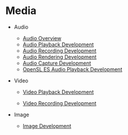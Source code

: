 # Media

-   Audio

    -   [Audio Overview](audio-overview.md)
    -   [Audio Playback Development](audio-playback.md) 
    -   [Audio Recording Development](audio-recorder.md) 
    -   [Audio Rendering Development](audio-renderer.md)
    -   [Audio Capture Development](audio-capturer.md)
    -   [OpenSL ES Audio Playback Development](opensles-playback.md)
-   Video

    - [Video Playback Development](video-playback.md)

    - [Video Recording Development](video-recorder.md)

- Image

  - [Image Development](image.md)

